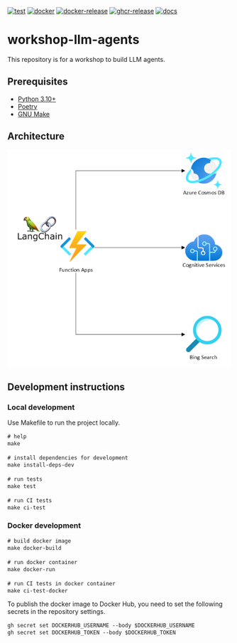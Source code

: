 [![test](https://github.com/ks6088ts-labs/workshop-llm-agents/actions/workflows/test.yaml/badge.svg?branch=main)](https://github.com/ks6088ts-labs/workshop-llm-agents/actions/workflows/test.yaml?query=branch%3Amain)
[![docker](https://github.com/ks6088ts-labs/workshop-llm-agents/actions/workflows/docker.yaml/badge.svg?branch=main)](https://github.com/ks6088ts-labs/workshop-llm-agents/actions/workflows/docker.yaml?query=branch%3Amain)
[![docker-release](https://github.com/ks6088ts-labs/workshop-llm-agents/actions/workflows/docker-release.yaml/badge.svg)](https://github.com/ks6088ts-labs/workshop-llm-agents/actions/workflows/docker-release.yaml)
[![ghcr-release](https://github.com/ks6088ts-labs/workshop-llm-agents/actions/workflows/ghcr-release.yaml/badge.svg)](https://github.com/ks6088ts-labs/workshop-llm-agents/actions/workflows/ghcr-release.yaml)
[![docs](https://github.com/ks6088ts-labs/workshop-llm-agents/actions/workflows/github-pages.yaml/badge.svg)](https://github.com/ks6088ts-labs/workshop-llm-agents/actions/workflows/github-pages.yaml)

# workshop-llm-agents

This repository is for a workshop to build LLM agents.

## Prerequisites

- [Python 3.10+](https://www.python.org/downloads/)
- [Poetry](https://python-poetry.org/docs/#installation)
- [GNU Make](https://www.gnu.org/software/make/)

## Architecture

![Architecture](./docs/images/workshop-llm-agents.png)

## Development instructions

### Local development

Use Makefile to run the project locally.

```shell
# help
make

# install dependencies for development
make install-deps-dev

# run tests
make test

# run CI tests
make ci-test
```

### Docker development

```shell
# build docker image
make docker-build

# run docker container
make docker-run

# run CI tests in docker container
make ci-test-docker
```

To publish the docker image to Docker Hub, you need to set the following secrets in the repository settings.

```shell
gh secret set DOCKERHUB_USERNAME --body $DOCKERHUB_USERNAME
gh secret set DOCKERHUB_TOKEN --body $DOCKERHUB_TOKEN
```
